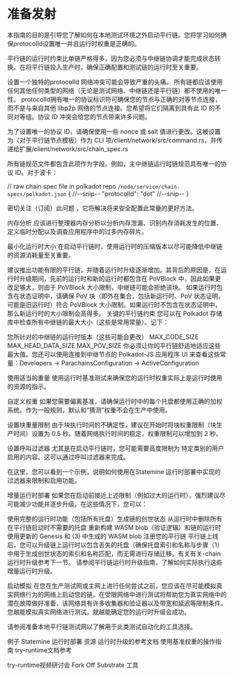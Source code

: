 # 准备发射
本指南的目的是引导您了解如何在本地测试环境之外启动平行链。您将学习如何确保protocolId设置唯一并且运行时权重是正确的。

平行链的运行时约束比单链严格得多，因为您必须与中继链协调才能完成状态转换。在将平行链投入生产时，确保正确配置和测试链的运行时至关重要。

设置一个独特的protocolId
网络冲突可能会导致严重的头痛。 所有链都应该使用任何其他任何类型的网络（无论是测试网络、中继链还是平行链）都不使用的唯一性。 protocolId拥有唯一的协议标识符可确保您的节点与正确的对等节点连接，而不是与来自其他 libp2p 网络的节点连接。您希望将它们隔离到具有此 ID 的不同对等组。协议 ID 冲突会给您的节点带来许多问题。

为了设置唯一的协议 ID，请确保使用一些 nonce 或 salt 值进行更改。这被设置为（对于平行链节点模板）作为 CLI 项/client/network/src/command.rs，并传递给扩展/client/network/src/chain_spec.rs

所有链规范文件都包含此项作为字段。例如，主中继链运行时链规范具有唯一的协议 ID。对于波卡：

// raw chain spec file in polkadot repo `/node/service/chain-specs/polkadot.json`
{
  //--snip--
  "protocolId": "dot"
  //--snip--
}

密切关注（订阅）此问题 ，它将解决将来安全配置此常量的更好方法。

内存分析
应该进行整理器内存分析以分析内存泄漏、识别内存消耗发生的位置、定义临时分配以及调查应用程序中的过多内存碎片。

最小化运行时大小
在启动平行链时，使用运行时的压缩版本以尽可能降低中继链的资源消耗量至关重要。

建议推出功能有限的平行链，并随着运行时升级逐渐增加。其背后的原因是，在运行时升级期间，先前的运行时和新的运行时都包含在 PoVBlock 中，因此如果更改足够大，则由于 PoVBlock 大小限制，中继链可能会拒绝该块。
如果运行时包含在状态证明中，请确保 PoV 块（即外在集合，包括新运行时、PoV 状态证明，可能是旧运行时）符合 PoVBlock 大小限制。如果运行时不包含在状态证明中，那么新运行时的大小限制会高得多。
关键的平行链约束
您可以在 Polkadot 存储库中检查所有中继链的最大大小（这些是常用常量）。记下：

您所针对的中继链的运行时版本（这些可能会更改）
MAX_CODE_SIZE
MAX_HEAD_DATA_SIZE
MAX_POV_SIZE
你必须让你的平行链舒适地适应这些最大值。您还可以使用连接到中继节点的 Polkadot-JS 应用程序 UI 来查看这些常量：Developers -> ParachainsConfiguration -> ActiveConfiguration

使用适当的重量
使用运行时基准测试来确保您的运行时权重实际上是运行时使用的资源的指示。

自定义权重
如果您需要偏离基准，请确保运行时中的每个托盘都使用正确的加权系统。作为一般规则，默认和“猜测”权重不会在生产中使用。

设置块重量限制
由于块执行时间的不确定性，建议在开始时将块权重限制（块生产时间）设置为 0.5 秒。随着网络执行时间的稳定，权重限制可以增加到 2 秒。

设置呼叫过滤器
尤其是在启动平行链时，您可能需要高度限制为 特定类别的用户启用的内容。这可以通过呼叫过滤器来完成。

在这里，您可以看到一个示例，说明如何使用在Statemine 运行时部署中实现的过滤器来限制和启用功能。

增量运行时部署
如果您在启动前接近上述限制（例如过大的运行时），强烈建议尽可能减少功能并逐步升级。在这些情况下，您可以：

使用完整的运行时功能（包括所有托盘）生成链的创世状态
从运行时中删除所有在平行链启动时不需要的托盘
重新构建 WASM blob（验证逻辑）和链的运行时
使用更新的 Genesis 和 (3) 中生成的 WASM blob 注册您的平行链
平行链上线后，您可以升级链上运行时以包含丢失的托盘（确保托盘索引和名称与步骤（1）中用于生成创世状态的索引和名称匹配，而无需进行存储迁移。有关有关-chain 运行时升级参考下一节。
请参阅平行链运行时升级指南，了解如何实际执行这些增量运行时升级。

启动模拟
在您在生产测试网或主网上进行任何尝试之前，您应该在尽可能模拟真实网络行为的网络上启动您的链。在受限网络中进行测试将帮助您为真实网络中的潜在故障做好准备，该网络具有许多收集器和验证器以及带宽和延迟等限制条件。您越能模拟真实网络进行测试，就越能确定您的运行时升级会成功。

请参阅准备本地平行链测试网以了解用于此类测试自动化的工具选择。

例子
Statemine 运行时部署
资源
运行时升级的参考文档
使用基准权重的操作指南
try-runtime文档参考

try-runtime视频研讨会
Fork Off Substrate 工具
